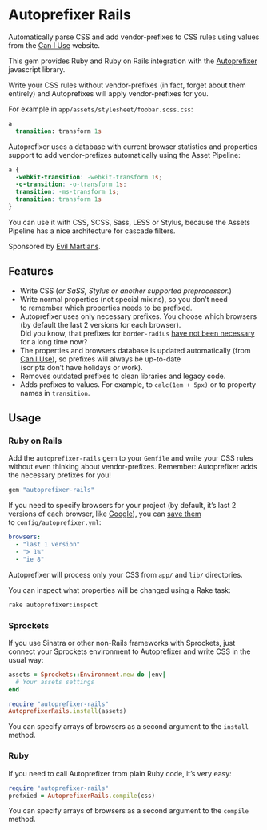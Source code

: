 ﻿# Autoprefixer Rails

Automatically parse CSS and add vendor-prefixes to CSS rules using values from the [Can I Use](http://caniuse.com/) website.

This gem provides Ruby and Ruby on Rails integration with the
[Autoprefixer](https://github.com/ai/autoprefixer) javascript library.

Write your CSS rules without vendor-prefixes (in fact, forget about them entirely) and Autoprefixes will apply vendor-prefixes for you.

For example in `app/assets/stylesheet/foobar.scss.css`:

```sass
a
  transition: transform 1s
```

Autoprefixer uses a database with current browser statistics
and properties support to add vendor-prefixes automatically using the Asset Pipeline:

```css
a {
  -webkit-transition: -webkit-transform 1s;
  -o-transition: -o-transform 1s;
  transition: -ms-transform 1s;
  transition: transform 1s
}
```

You can use it with CSS, SCSS, Sass, LESS or Stylus, because the Assets Pipeline
has a nice architecture for cascade filters.

Sponsored by [Evil Martians](http://evilmartians.com/).

## Features

* Write CSS (*or SaSS, Stylus or another supported preprocessor.*)
* Write normal properties (not special mixins), so you don’t need
  to remember which properties needs to be prefixed.
* Autoprefixer uses only necessary prefixes. You choose which browsers
  (by default the last 2 versions for each browser).
  Did you know, that prefixes for `border-radius`
  [have not been necessary](http://caniuse.com/border-radius)
  for a long time now?
* The properties and browsers database is updated automatically
  (from [Can I Use](http://caniuse.com/)), so prefixes will always be up-to-date
  (scripts don’t have holidays or work).
* Removes outdated prefixes to clean libraries and legacy code.
* Adds prefixes to values. For example, to `calc(1em + 5px)` or
  to property names in `transition`.

## Usage

### Ruby on Rails

Add the `autoprefixer-rails` gem to your `Gemfile` and write your CSS rules without even thinking about vendor-prefixes. Remember: Autoprefixer adds the necessary prefixes for you!

```ruby
gem "autoprefixer-rails"
```

If you need to specify browsers for your project (by default, it’s last
2 versions of each browser, like
[Google](http://support.google.com/a/bin/answer.py?answer=33864)),
you can [save them](https://github.com/ai/autoprefixer#browsers)
to `config/autoprefixer.yml`:

```yaml
browsers:
  - "last 1 version"
  - "> 1%"
  - "ie 8"
```

Autoprefixer will process only your CSS from `app/` and `lib/` directories.

You can inspect what properties will be changed using a Rake task:

```sh
rake autoprefixer:inspect
```

### Sprockets

If you use Sinatra or other non-Rails frameworks with Sprockets,
just connect your Sprockets environment to Autoprefixer and write CSS
in the usual way:

```ruby
assets = Sprockets::Environment.new do |env|
  # Your assets settings
end

require "autoprefixer-rails"
AutoprefixerRails.install(assets)
```

You can specify arrays of browsers as a second argument to the `install` method.

### Ruby

If you need to call Autoprefixer from plain Ruby code, it’s very easy:

```ruby
require "autoprefixer-rails"
prefxied = AutoprefixerRails.compile(css)
```

You can specify arrays of browsers as a second argument to the `compile` method.
